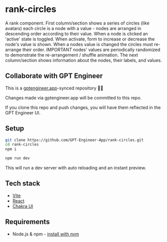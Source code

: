 # rank-circles

A rank component. First column/section shows a series of circles (like avatars) each circle is a node with a value - nodes are arranged in descending order according to their value. When a node is clicked an 'active' state is toggled. When activate, form to increase or decrease the node's value is shown. When a nodes value is changed the circles must re-arrange their order. *IMPORTANT* nodes' values are periodically randomized to demonstrate the re-arrangement / shuffle animation. The next column/section shows information about the nodes, their labels, and values. 

## Collaborate with GPT Engineer

This is a [gptengineer.app](https://gptengineer.app)-synced repository 🌟🤖

Changes made via gptengineer.app will be committed to this repo.

If you clone this repo and push changes, you will have them reflected in the GPT Engineer UI.

## Setup

```sh
git clone https://github.com/GPT-Engineer-App/rank-circles.git
cd rank-circles
npm i
```

```sh
npm run dev
```

This will run a dev server with auto reloading and an instant preview.

## Tech stack

- [Vite](https://vitejs.dev/)
- [React](https://react.dev/)
- [Chakra UI](https://chakra-ui.com/)

## Requirements

- Node.js & npm - [install with nvm](https://github.com/nvm-sh/nvm#installing-and-updating)
